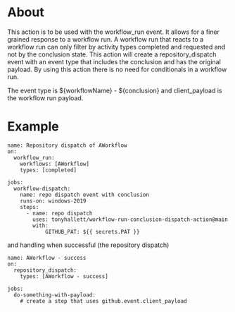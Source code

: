 # About

This action is to be used with the workflow_run event.  It allows for a finer grained response to a workflow run.
A workflow run that reacts to a workflow run can only filter by activity types completed and requested and not by the conclusion state.
This action will create a repository_dispatch event with an event type that includes the conclusion and has the original payload.  By using this action there is no need for conditionals in a workflow run.

The event type is ${workflowName} - ${conclusion} and client_payload is the workflow run payload.

# Example
```
name: Repository dispatch of AWorkflow
on:
  workflow_run:
    workflows: [AWorkflow]
    types: [completed]

jobs:
  workflow-dispatch:
    name: repo dispatch event with conclusion 
    runs-on: windows-2019
    steps:
      - name: repo dispatch
        uses: tonyhallett/workflow-run-conclusion-dispatch-action@main
        with:
            GITHUB_PAT: ${{ secrets.PAT }}
```
and handling when successful (the repository dispatch)
```
name: AWorkflow - success
on:
  repository_dispatch:
    types: [AWorkflow - success]

jobs:
  do-something-with-payload:
    # create a step that uses github.event.client_payload
    
```